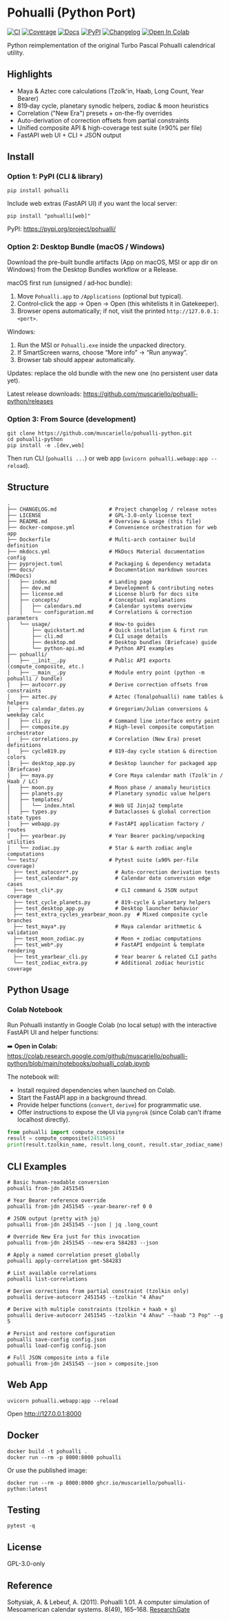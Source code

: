 # Pohualli (Python Port)

[![CI](https://github.com/muscariello/pohualli-python/actions/workflows/ci.yml/badge.svg?branch=main)](https://github.com/muscariello/pohualli-python/actions/workflows/ci.yml) [![Coverage](https://codecov.io/gh/muscariello/pohualli-python/branch/main/graph/badge.svg)](https://codecov.io/gh/muscariello/pohualli-python) [![Docs](https://img.shields.io/badge/docs-GitHub%20Pages-blue)](https://muscariello.github.io/pohualli-python/) [![PyPI](https://img.shields.io/pypi/v/pohualli.svg)](https://pypi.org/project/pohualli/) [![Changelog](https://img.shields.io/badge/changelog-latest-orange)](CHANGELOG.md) [![Open In Colab](https://colab.research.google.com/assets/colab-badge.svg)](https://colab.research.google.com/github/muscariello/pohualli-python/blob/main/notebooks/pohualli_colab.ipynb)

Python reimplementation of the original Turbo Pascal Pohualli calendrical utility.

## Highlights

- Maya & Aztec core calculations (Tzolk'in, Haab, Long Count, Year Bearer)
- 819‑day cycle, planetary synodic helpers, zodiac & moon heuristics
- Correlation ("New Era") presets + on-the-fly overrides
- Auto-derivation of correction offsets from partial constraints
- Unified composite API & high-coverage test suite (≥90% per file)
- FastAPI web UI + CLI + JSON output

## Install

### Option 1: PyPI (CLI & library)
```
pip install pohualli
```
Include web extras (FastAPI UI) if you want the local server:
```
pip install "pohualli[web]"
```
PyPI: https://pypi.org/project/pohualli/

### Option 2: Desktop Bundle (macOS / Windows)
Download the pre-built bundle artifacts (App on macOS, MSI or app dir on Windows) from the Desktop Bundles workflow or a Release.

macOS first run (unsigned / ad‑hoc bundle):
1. Move `Pohualli.app` to `/Applications` (optional but typical).
2. Control‑click the app → Open → Open (this whitelists it in Gatekeeper).
3. Browser opens automatically; if not, visit the printed `http://127.0.0.1:<port>`.

Windows:
1. Run the MSI or `Pohualli.exe` inside the unpacked directory.
2. If SmartScreen warns, choose “More info” → “Run anyway”.
3. Browser tab should appear automatically.

Updates: replace the old bundle with the new one (no persistent user data yet).

Latest release downloads: https://github.com/muscariello/pohualli-python/releases

### Option 3: From Source (development)
```
git clone https://github.com/muscariello/pohualli-python.git
cd pohualli-python
pip install -e .[dev,web]
```
Then run CLI (`pohualli ...`) or web app (`uvicorn pohualli.webapp:app --reload`).

## Structure
```
.
├── CHANGELOG.md                 # Project changelog / release notes
├── LICENSE                      # GPL-3.0-only license text
├── README.md                    # Overview & usage (this file)
├── docker-compose.yml           # Convenience orchestration for web app
├── Dockerfile                   # Multi-arch container build definition
├── mkdocs.yml                   # MkDocs Material documentation config
├── pyproject.toml               # Packaging & dependency metadata
├── docs/                        # Documentation markdown sources (MkDocs)
│   ├── index.md                 # Landing page
│   ├── dev.md                   # Development & contributing notes
│   ├── license.md               # License blurb for docs site
│   ├── concepts/                # Conceptual explanations
│   │   ├── calendars.md         # Calendar systems overview
│   │   └── configuration.md     # Correlations & correction parameters
│   └── usage/                   # How-to guides
│       ├── quickstart.md        # Quick installation & first run
│       ├── cli.md               # CLI usage details
│       ├── desktop.md           # Desktop bundles (Briefcase) guide
│       └── python-api.md        # Python API examples
├── pohualli/
│   ├── __init__.py              # Public API exports (compute_composite, etc.)
│   ├── __main__.py              # Module entry point (python -m pohualli / bundle)
│   ├── autocorr.py              # Derive correction offsets from constraints
│   ├── aztec.py                 # Aztec (Tonalpohualli) name tables & helpers
│   ├── calendar_dates.py        # Gregorian/Julian conversions & weekday calc
│   ├── cli.py                   # Command line interface entry point
│   ├── composite.py             # High-level composite computation orchestrator
│   ├── correlations.py          # Correlation (New Era) preset definitions
│   ├── cycle819.py              # 819‑day cycle station & direction colors
│   ├── desktop_app.py           # Desktop launcher for packaged app (Briefcase)
│   ├── maya.py                  # Core Maya calendar math (Tzolk'in / Haab / LC)
│   ├── moon.py                  # Moon phase / anomaly heuristics
│   ├── planets.py               # Planetary synodic value helpers
│   ├── templates/
│   │   └── index.html           # Web UI Jinja2 template
│   ├── types.py                 # Dataclasses & global correction state types
│   ├── webapp.py                # FastAPI application factory / routes
│   ├── yearbear.py              # Year Bearer packing/unpacking utilities
│   └── zodiac.py                # Star & earth zodiac angle computations
└── tests/                       # Pytest suite (≥90% per-file coverage)
  ├── test_autocorr*.py            # Auto-correction derivation tests
  ├── test_calendar*.py            # Calendar date conversion edge cases
  ├── test_cli*.py                 # CLI command & JSON output coverage
  ├── test_cycle_planets.py        # 819-cycle & planetary helpers
  ├── test_desktop_app.py          # Desktop launcher behavior
  ├── test_extra_cycles_yearbear_moon.py  # Mixed composite cycle branches
  ├── test_maya*.py                # Maya calendar arithmetic & validation
  ├── test_moon_zodiac.py          # Moon + zodiac computations
  ├── test_web*.py                 # FastAPI endpoint & template rendering
  ├── test_yearbear_cli.py         # Year bearer & related CLI paths
  └── test_zodiac_extra.py         # Additional zodiac heuristic coverage
```

## Python Usage

### Colab Notebook
Run Pohualli instantly in Google Colab (no local setup) with the interactive FastAPI UI and helper functions:

➡️ **Open in Colab:** https://colab.research.google.com/github/muscariello/pohualli-python/blob/main/notebooks/pohualli_colab.ipynb

The notebook will:
- Install required dependencies when launched on Colab.
- Start the FastAPI app in a background thread.
- Provide helper functions (`convert`, `derive`) for programmatic use.
- Offer instructions to expose the UI via `pyngrok` (since Colab can't iframe localhost directly).

```python
from pohualli import compute_composite
result = compute_composite(2451545)
print(result.tzolkin_name, result.long_count, result.star_zodiac_name)
```

## CLI Examples
```
# Basic human-readable conversion
pohualli from-jdn 2451545

# Year Bearer reference override
pohualli from-jdn 2451545 --year-bearer-ref 0 0

# JSON output (pretty with jq)
pohualli from-jdn 2451545 --json | jq .long_count

# Override New Era just for this invocation
pohualli from-jdn 2451545 --new-era 584283 --json

# Apply a named correlation preset globally
pohualli apply-correlation gmt-584283

# List available correlations
pohualli list-correlations

# Derive corrections from partial constraint (tzolkin only)
pohualli derive-autocorr 2451545 --tzolkin "4 Ahau"

# Derive with multiple constraints (tzolkin + haab + g)
pohualli derive-autocorr 2451545 --tzolkin "4 Ahau" --haab "3 Pop" --g 5

# Persist and restore configuration
pohualli save-config config.json
pohualli load-config config.json

# Full JSON composite into a file
pohualli from-jdn 2451545 --json > composite.json
```

## Web App
```
uvicorn pohualli.webapp:app --reload
```
Open http://127.0.0.1:8000

## Docker
```
docker build -t pohualli .
docker run --rm -p 8000:8000 pohualli
```
Or use the published image:
```
docker run --rm -p 8000:8000 ghcr.io/muscariello/pohualli-python:latest
```

## Testing
```
pytest -q
```

## License
GPL-3.0-only

## Reference
Sołtysiak, A. & Lebeuf, A. (2011). Pohualli 1.01. A computer simulation of Mesoamerican calendar systems. 8(49), 165–168. [ResearchGate](https://www.researchgate.net/publication/270956742_2011_Pohualli_101_A_computer_simulation_of_Mesoamerican_calendar_systems)
